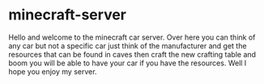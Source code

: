 # minecraft-server
Hello and welcome to the minecraft car server. Over here you can think of any car but not a specific car just think of the manufacturer and get the resources that can be found in caves then craft the new crafting table and boom you will be able to have your car if you have the resources. Well I hope you enjoy my server.
